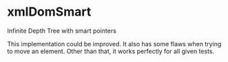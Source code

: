 # xmlDomSmart
Infinite Depth Tree with smart pointers

This implementation could be improved. It also has some flaws when trying to move an element. Other than that, it works perfectly for all given tests.
